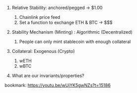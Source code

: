1. Relative Stability: anchored/pegged -> $1.00
   1. Chainlink price feed
   2. Set a function to exchange ETH & BTC -> $$$
2. Stability Mechanism (Minting) : Algorithmic (Decentralized)
   1. People can only mint stablecoin with enough collateral
3. Collateral: Exogenous (Crypto)

   1. wETH
   2. wBTC

4. What are our invariants/properties?

bookmark: https://youtu.be/wUjYK5gwNZs?t=15186
